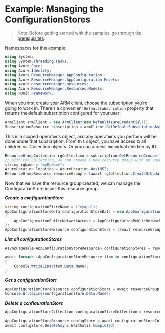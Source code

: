 # Example: Managing the ConfigurationStores

>Note: Before getting started with the samples, go through the [prerequisites](https://github.com/Azure/azure-sdk-for-net/tree/main/sdk/resourcemanager/Azure.ResourceManager#prerequisites).

Namespaces for this example:

```C# Snippet:Manage_ConfigurationStores_Namespaces
using System;
using System.Threading.Tasks;
using Azure.Core;
using Azure.Identity;
using Azure.ResourceManager.AppConfiguration;
using Azure.ResourceManager.AppConfiguration.Models;
using Azure.ResourceManager.Resources;
using Azure.ResourceManager.Resources.Models;
using NUnit.Framework;
```

When you first create your ARM client, choose the subscription you're going to work in. There's a convenient `DefaultSubscription` property that returns the default subscription configured for your user:

```C# Snippet:Readme_DefaultSubscription
ArmClient armClient = new ArmClient(new DefaultAzureCredential());
SubscriptionResource subscription = armClient.GetDefaultSubscriptionAsync().Result;
```

This is a scoped operations object, and any operations you perform will be done under that subscription. From this object, you have access to all children via Collection objects. Or you can access individual children by ID.

```C# Snippet:Readme_GetResourceGroupCollection
ResourceGroupCollection rgCollection = subscription.GetResourceGroups();
// With the Collection, we can create a new resource group with an specific name
string rgName = "myRgName";
AzureLocation location = AzureLocation.WestUS2;
ResourceGroupResource resourceGroup = (await rgCollection.CreateOrUpdateAsync(WaitUntil.Completed, rgName, new ResourceGroupData(location))).Value;
```

Now that we have the resource group created, we can manage the ConfigurationStore inside this resource group.

***Create a configurationStore***

```C# Snippet:Managing_ConfigurationStores_CreateAConfigurationStore
string configurationStoreName = ("myApp");
AppConfigurationStoreData configurationStoreData = new AppConfigurationStoreData("westus", new AppConfigurationSku("Standard"))
{
    AppConfigurationPublicNetworkAccess = AppConfigurationPublicNetworkAccess.Disabled
};
AppConfigurationStoreResource configurationStore = (await resourceGroup.GetAppConfigurationStores().CreateOrUpdateAsync(WaitUntil.Completed, configurationStoreName, configurationStoreData)).Value;
```

***List all configurationStores***

```C# Snippet:Managing_ConfigurationStores_ListAllConfigurationStores
AsyncPageable<AppConfigurationStoreResource> configurationStores = resourceGroup.GetAppConfigurationStores().GetAllAsync();

await foreach (AppConfigurationStoreResource item in configurationStores)
{
    Console.WriteLine(item.Data.Name);
}
```

***Get a configurationStore***

```C# Snippet:Managing_ConfigurationStores_GetAConfigurationStore
AppConfigurationStoreResource configurationStore = await resourceGroup.GetAppConfigurationStores().GetAsync("myApp");
Console.WriteLine(configurationStore.Data.Name);
```

***Delete a configurationStore***

```C# Snippet:Managing_ConfigurationStores_DeleteAConfigurationStore
AppConfigurationStoreCollection configurationStoreCollection = resourceGroup.GetAppConfigurationStores();

AppConfigurationStoreResource configStore = await configurationStoreCollection.GetAsync("myApp");
await configStore.DeleteAsync(WaitUntil.Completed);
```

